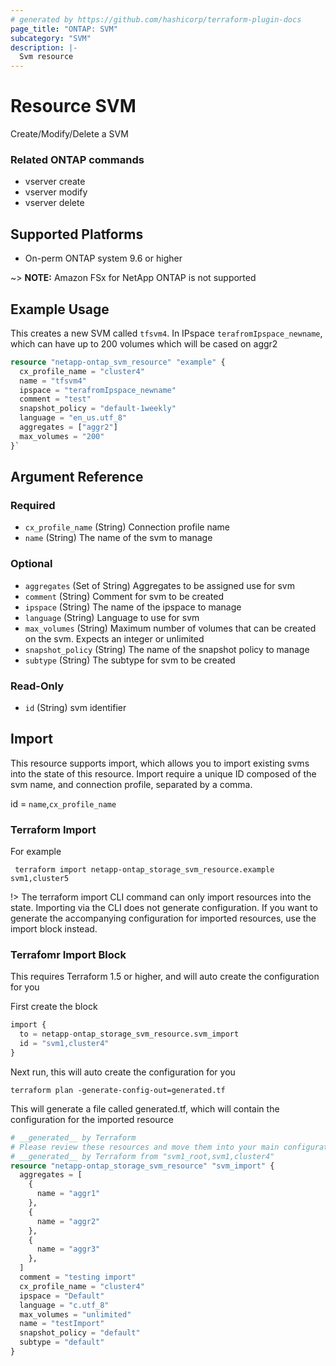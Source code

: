 ```yaml
---
# generated by https://github.com/hashicorp/terraform-plugin-docs
page_title: "ONTAP: SVM"
subcategory: "SVM"
description: |-
  Svm resource
---
```


# Resource SVM

Create/Modify/Delete a SVM 

### Related ONTAP commands
* vserver create
* vserver modify
* vserver delete

## Supported Platforms
* On-perm ONTAP system 9.6 or higher

~> **NOTE:** Amazon FSx for NetApp ONTAP is not supported



## Example Usage

This creates a new SVM called `tfsvm4`. In IPspace `terafromIpspace_newname`, which can have up to 200 volumes which will be cased on aggr2
```terraform
resource "netapp-ontap_svm_resource" "example" {
  cx_profile_name = "cluster4"
  name = "tfsvm4"
  ipspace = "terafromIpspace_newname"
  comment = "test"
  snapshot_policy = "default-1weekly"
  language = "en_us.utf_8"
  aggregates = ["aggr2"]
  max_volumes = "200"
}`
```

<!-- schema generated by tfplugindocs -->
## Argument Reference

### Required

- `cx_profile_name` (String) Connection profile name
- `name` (String) The name of the svm to manage

### Optional

- `aggregates` (Set of String) Aggregates to be assigned use for svm
- `comment` (String) Comment for svm to be created
- `ipspace` (String) The name of the ipspace to manage
- `language` (String) Language to use for svm
- `max_volumes` (String) Maximum number of volumes that can be created on the svm. Expects an integer or unlimited
- `snapshot_policy` (String) The name of the snapshot policy to manage
- `subtype` (String) The subtype for svm to be created

### Read-Only

- `id` (String) svm identifier

## Import
This resource supports import, which allows you to import existing svms into the state of this resource.
Import require a unique ID composed of the svm name, and connection profile, separated by a comma.

id = `name`,`cx_profile_name`

### Terraform Import

For example
```shell
 terraform import netapp-ontap_storage_svm_resource.example svm1,cluster5
```
!> The terraform import CLI command can only import resources into the state. Importing via the CLI does not generate configuration. If you want to generate the accompanying configuration for imported resources, use the import block instead.

### Terrafomr Import Block
This requires Terraform 1.5 or higher, and will auto create the configuration for you

First create the block
```terraform
import {
  to = netapp-ontap_storage_svm_resource.svm_import
  id = "svm1,cluster4"
}
```
Next run, this will auto create the configuration for you
```shell
terraform plan -generate-config-out=generated.tf
```
This will generate a file called generated.tf, which will contain the configuration for the imported resource
```terraform
# __generated__ by Terraform
# Please review these resources and move them into your main configuration files.
# __generated__ by Terraform from "svm1_root,svm1,cluster4"
resource "netapp-ontap_storage_svm_resource" "svm_import" {
  aggregates = [
    {
      name = "aggr1"
    },
    {
      name = "aggr2"
    },
    {
      name = "aggr3"
    },
  ]
  comment = "testing import"
  cx_profile_name = "cluster4"
  ipspace = "Default"
  language = "c.utf_8"
  max_volumes = "unlimited"
  name = "testImport"
  snapshot_policy = "default"
  subtype = "default"
}
```
